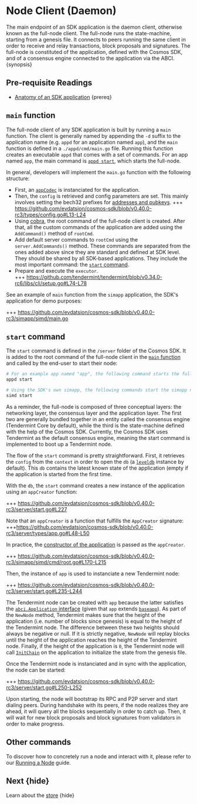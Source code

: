 <!--
order: 4
-->

# Node Client (Daemon)

The main endpoint of an SDK application is the daemon client, otherwise known as the full-node client. The full-node runs the state-machine, starting from a genesis file. It connects to peers running the same client in order to receive and relay transactions, block proposals and signatures. The full-node is constituted of the application, defined with the Cosmos SDK, and of a consensus engine connected to the application via the ABCI. {synopsis}

## Pre-requisite Readings

- [Anatomy of an SDK application](../basics/app-anatomy.md) {prereq}

## `main` function

The full-node client of any SDK application is built by running a `main` function. The client is generally named by appending the `-d` suffix to the application name (e.g. `appd` for an application named `app`), and the `main` function is defined in a `./appd/cmd/main.go` file. Running this function creates an executable `appd` that comes with a set of commands. For an app named `app`, the main command is [`appd start`](#start-command), which starts the full-node.

In general, developers will implement the `main.go` function with the following structure:

- First, an [`appCodec`](./encoding.md) is instanciated for the application.
- Then, the `config` is retrieved and config parameters are set. This mainly involves setting the bech32 prefixes for [addresses and pubkeys](../basics/accounts.md#addresses-and-pubkeys).
  +++ https://github.com/evdatsion/cosmos-sdk/blob/v0.40.0-rc3/types/config.go#L13-L24
- Using [cobra](https://github.com/spf13/cobra), the root command of the full-node client is created. After that, all the custom commands of the application are added using the `AddCommand()` method of `rootCmd`.
- Add default server commands to `rootCmd` using the `server.AddCommands()` method. These commands are separated from the ones added above since they are standard and defined at SDK level. They should be shared by all SDK-based applications. They include the most important command: the [`start` command](#start-command).
- Prepare and execute the `executor`.  
   +++ https://github.com/tendermint/tendermint/blob/v0.34.0-rc6/libs/cli/setup.go#L74-L78

See an example of `main` function from the `simapp` application, the SDK's application for demo purposes:

+++ https://github.com/evdatsion/cosmos-sdk/blob/v0.40.0-rc3/simapp/simd/main.go

## `start` command

The `start` command is defined in the `/server` folder of the Cosmos SDK. It is added to the root command of the full-node client in the [`main` function](#main-function) and called by the end-user to start their node:

```bash
# For an example app named "app", the following command starts the full-node.
appd start

# Using the SDK's own simapp, the following commands start the simapp node.
simd start
```

As a reminder, the full-node is composed of three conceptual layers: the networking layer, the consensus layer and the application layer. The first two are generally bundled together in an entity called the consensus engine (Tendermint Core by default), while the third is the state-machine defined with the help of the Cosmos SDK. Currently, the Cosmos SDK uses Tendermint as the default consensus engine, meaning the start command is implemented to boot up a Tendermint node.

The flow of the `start` command is pretty straightforward. First, it retrieves the `config` from the `context` in order to open the `db` (a [`leveldb`](https://github.com/syndtr/goleveldb) instance by default). This `db` contains the latest known state of the application (empty if the application is started from the first time.

With the `db`, the `start` command creates a new instance of the application using an `appCreator` function:

+++ https://github.com/evdatsion/cosmos-sdk/blob/v0.40.0-rc3/server/start.go#L227

Note that an `appCreator` is a function that fulfills the `AppCreator` signature:
+++https://github.com/evdatsion/cosmos-sdk/blob/v0.40.0-rc3/server/types/app.go#L48-L50

In practice, the [constructor of the application](../basics/app-anatomy.md#constructor-function) is passed as the `appCreator`.

+++ https://github.com/evdatsion/cosmos-sdk/blob/v0.40.0-rc3/simapp/simd/cmd/root.go#L170-L215

Then, the instance of `app` is used to instanciate a new Tendermint node:

+++ https://github.com/evdatsion/cosmos-sdk/blob/v0.40.0-rc3/server/start.go#L235-L244

The Tendermint node can be created with `app` because the latter satisfies the [`abci.Application` interface](https://github.com/tendermint/tendermint/blob/v0.34.0/abci/types/application.go#L7-L32) (given that `app` extends [`baseapp`](./baseapp.md)). As part of the `NewNode` method, Tendermint makes sure that the height of the application (i.e. number of blocks since genesis) is equal to the height of the Tendermint node. The difference between these two heights should always be negative or null. If it is strictly negative, `NewNode` will replay blocks until the height of the application reaches the height of the Tendermint node. Finally, if the height of the application is `0`, the Tendermint node will call [`InitChain`](./baseapp.md#initchain) on the application to initialize the state from the genesis file.

Once the Tendermint node is instanciated and in sync with the application, the node can be started:

+++ https://github.com/evdatsion/cosmos-sdk/blob/v0.40.0-rc3/server/start.go#L250-L252

Upon starting, the node will bootstrap its RPC and P2P server and start dialing peers. During handshake with its peers, if the node realizes they are ahead, it will query all the blocks sequentially in order to catch up. Then, it will wait for new block proposals and block signatures from validators in order to make progress.

## Other commands

To discover how to concretely run a node and interact with it, please refer to our [Running a Node](../run-node/README.md) guide.

## Next {hide}

Learn about the [store](./store.md) {hide}
